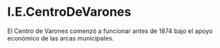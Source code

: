 # I.E.CentroDeVarones
El Centro de Varones comenzó a funcionar antes de 1874 bajo el apoyo económico de las arcas municipales. 
